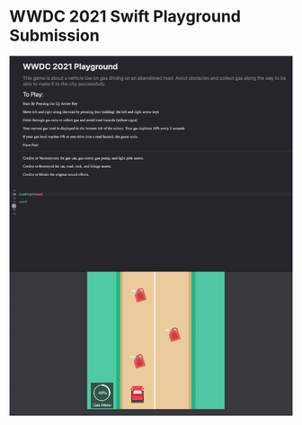 # WWDC 2021 Swift Playground Submission

![Start](https://github.com/DhavalSB/WWDC21-Competition/blob/main/Photos/Start.png)
